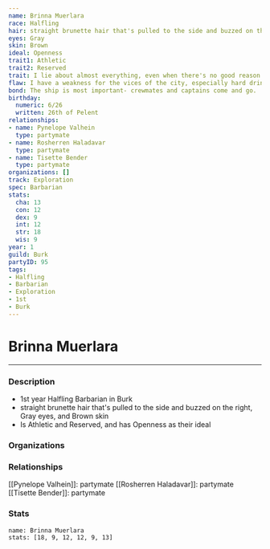 ```yaml
---
name: Brinna Muerlara
race: Halfling
hair: straight brunette hair that's pulled to the side and buzzed on the right
eyes: Gray
skin: Brown
ideal: Openness
trait1: Athletic
trait2: Reserved
trait: I lie about almost everything, even when there's no good reason to.
flaw: I have a weakness for the vices of the city, especially hard drink.
bond: The ship is most important- crewmates and captains come and go.
birthday:
  numeric: 6/26
  written: 26th of Pelent
relationships:
- name: Pynelope Valhein
  type: partymate
- name: Rosherren Haladavar
  type: partymate
- name: Tisette Bender
  type: partymate
organizations: []
track: Exploration
spec: Barbarian
stats:
  cha: 13
  con: 12
  dex: 9
  int: 12
  str: 18
  wis: 9
year: 1
guild: Burk
partyID: 95
tags:
- Halfling
- Barbarian
- Exploration
- 1st
- Burk
---
```

# Brinna Muerlara
---
### Description
- 1st year Halfling Barbarian in Burk
- straight brunette hair that's pulled to the side and buzzed on the right, Gray eyes, and Brown skin
- Is Athletic and Reserved, and has Openness as their ideal

### Organizations
### Relationships
[[Pynelope Valhein]]: partymate
[[Rosherren Haladavar]]: partymate
[[Tisette Bender]]: partymate
### Stats
```statblock
name: Brinna Muerlara
stats: [18, 9, 12, 12, 9, 13]
```